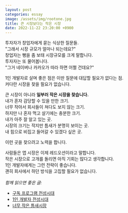 ```yaml
---
layout: post
categories: essay
image: /assets/img/rootone.jpg
title: 큰 시장보다는 작은 시장
date: 2022-11-22 23:20:00 +0900
---
```


투자자가 창업자에게 묻는 식상한 질문들.  
"그래서 시장 규모가 얼마나 되는데요?"  
창업자는 뻥을 좀 보태 시장규모를 크게 말합니다.  
투자자는 또 물어봅니다.  
"그거 네이버나 카카오가 따라 하면 어쩔 건데요?"

1인 개발자로 살며 좋은 점은 이딴 질문에 대답할 필요가 없다는 점.  
커다란 시장을 찾을 필요가 없습니다.

큰 시장이 아니라 **일부러 작은 시장을 찾습니다.**  
내가 혼자 감당할 수 있을 만한 크기.  
너무 작아서 회사들이 쳐다도 보지 않는 크기.  
하지만 나 혼자 먹고 살기에는 충분한 크기.  
내가 아주 잘 알고 있는 곳.  
시장의 크기는 작지만 틈새가 분명히 보이는 곳.  
내 힘으로 비집고 들어갈 수 있겠다 싶은 곳.

이런 곳을 찾으려고 노력을 합니다.

사람들은 앱 시장은 이제 레드오션이라고 말합니다.   
작은 시장으로 고개를 돌리면 아직 기회는 많다고 생각합니다.  
1인 개발자에게는 그런 전략이 좋습니다.  
괜히 회사에서 하던 방식을 고집할 필요가 없습니다.
<br>
<br>
*함께 읽으면 좋은 글:*
* [구독 프로그램 전성시대](/essay/2022/08/16/subscription-program-heyday.html)
* [1인 개발자 전성시대](/essay/2022/09/14/successful-developer.html)
* [너무 작은 틈새시장](/essay/2024/02/16/too-small-niche.html)